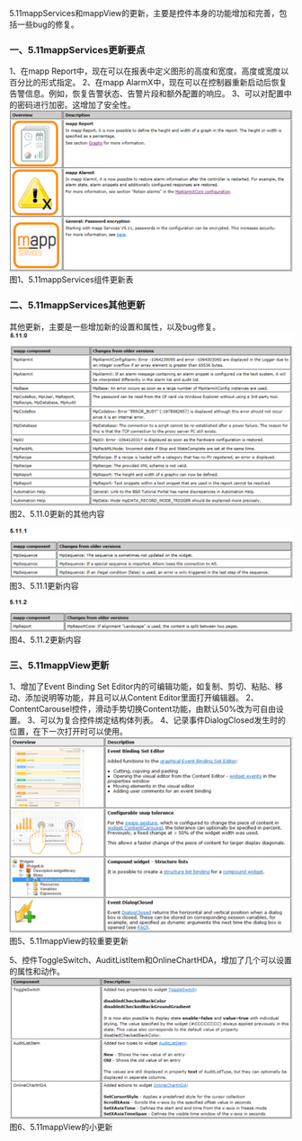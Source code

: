5.11mappServices和mappView的更新，主要是控件本身的功能增加和完善，包括一些bug的修复。
### 一、5.11mappServices更新要点
1、在mapp Report中，现在可以在报表中定义图形的高度和宽度。高度或宽度以百分比的形式指定。
2、在mapp AlarmX中，现在可以在控制器重新启动后恢复告警信息。例如，恢复告警状态、告警片段和额外配置的响应。
3、可以对配置中的密码进行加密。这增加了安全性。
![](FILES/5.11%20mappServices更新要点17/image-20230216111310788.png)
图1、5.11mappServices组件更新表

### 二、5.11mappServices其他更新
其他更新，主要是一些增加新的设置和属性，以及bug修复。
![](FILES/5.11%20mappServices更新要点17/image-20230216112831651.png)
图2、5.11.0更新的其他内容

![](FILES/5.11%20mappServices更新要点17/image-20230216112942747.png)
图3、5.11.1更新内容

![](FILES/5.11%20mappServices更新要点17/image-20230216113018512.png)
图4、5.11.2更新内容

### 三、5.11mappView更新
1、增加了Event Binding Set Editor内的可编辑功能，如复制、剪切、粘贴、移动、添加说明等功能，并且可以从Content Editor里面打开编辑器。
2、ContentCarousel控件，滑动手势切换Content功能，由默认50%改为可自由设置。
3、可以为复合控件绑定结构体列表。
4、记录事件DialogClosed发生时的位置，在下一次打开时可以使用。
![](FILES/5.11%20mappServices更新要点17/image-20230216122243576.png)
图5、5.11mappView的较重要更新

5、控件ToggleSwitch、AuditListItem和OnlineChartHDA，增加了几个可以设置的属性和动作。
![](FILES/5.11%20mappServices更新要点17/image-20230216122310943.png)
图6、5.11mappView的小更新
